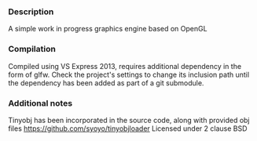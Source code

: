  ### Description
 A simple work in progress graphics engine based on OpenGL
 
 ### Compilation
 Compiled using VS Express 2013, requires additional dependency in the form of glfw. Check the project's settings to change its inclusion path until the dependency has been added as part of a git submodule.
 
 ### Additional notes
 Tinyobj has been incorporated in the source code, along with provided obj files
 https://github.com/syoyo/tinyobjloader
 Licensed under 2 clause BSD